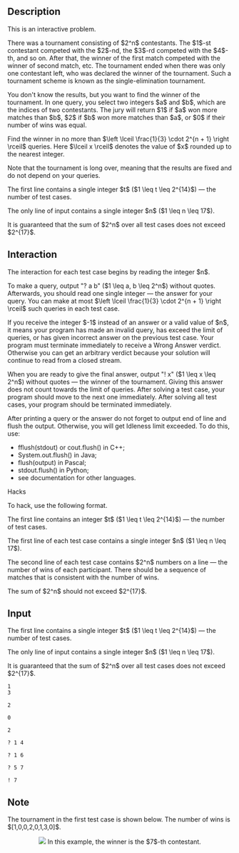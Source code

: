 ## Description

<div><p><span class="tex-font-style-it">This is an interactive problem.</span></p><p>There was a tournament consisting of $2^n$ contestants. The $1$-st contestant competed with the $2$-nd, the $3$-rd competed with the $4$-th, and so on. After that, the winner of the first match competed with the winner of second match, etc. The tournament ended when there was only one contestant left, who was declared the winner of the tournament. Such a tournament scheme is known as the single-elimination tournament.</p><p>You don't know the results, but you want to find the winner of the tournament. In one query, you select two integers $a$ and $b$, which are the indices of two contestants. The jury will return $1$ if $a$ won more matches than $b$, $2$ if $b$ won more matches than $a$, or $0$ if their number of wins was equal.</p><p>Find the winner in no more than $\left \lceil \frac{1}{3} \cdot 2^{n + 1} \right \rceil$ queries. Here $\lceil x \rceil$ denotes the value of $x$ rounded up to the nearest integer.</p><p>Note that the tournament is long over, meaning that the results are fixed and do not depend on your queries.</p></div><div class="input-specification"><p>The first line contains a single integer $t$ ($1 \leq t \leq 2^{14}$) — the number of test cases.</p><p>The only line of input contains a single integer $n$ ($1 \leq n \leq 17$).</p><p>It is guaranteed that the sum of $2^n$ over all test cases does not exceed $2^{17}$.</p></div><div><h2>Interaction</h2><p>The interaction for each test case begins by reading the integer $n$.</p><p>To make a query, output "<span class="tex-font-style-tt">? a b</span>" ($1 \leq a, b \leq 2^n$) without quotes. Afterwards, you should read one single integer — the answer for your query. You can make at most $\left \lceil \frac{1}{3} \cdot 2^{n + 1} \right \rceil$ such queries in each test case.</p><p>If you receive the integer $-1$ instead of an answer or a valid value of $n$, it means your program has made an invalid query, has exceed the limit of queries, or has given incorrect answer on the previous test case. Your program must terminate immediately to receive a <span class="tex-font-style-tt">Wrong Answer</span> verdict. Otherwise you can get an arbitrary verdict because your solution will continue to read from a closed stream.</p><p>When you are ready to give the final answer, output "<span class="tex-font-style-tt">! x</span>" ($1 \leq x \leq 2^n$) without quotes — the winner of the tournament. Giving this answer does not count towards the limit of queries. After solving a test case, your program should move to the next one immediately. After solving all test cases, your program should be terminated immediately.</p><p>After printing a query or the answer do not forget to output end of line and flush the output. Otherwise, you will get <span class="tex-font-style-tt">Idleness limit exceeded</span>. To do this, use: </p><ul> <li> <span class="tex-font-style-tt">fflush(stdout)</span> or <span class="tex-font-style-tt">cout.flush()</span> in C++; </li><li> <span class="tex-font-style-tt">System.out.flush(</span>) in Java; </li><li> <span class="tex-font-style-tt">flush(output)</span> in Pascal; </li><li> <span class="tex-font-style-tt">stdout.flush()</span> in Python; </li><li> see documentation for other languages. </li></ul><p><span class="tex-font-style-bf">Hacks</span></p><p>To hack, use the following format.</p><p>The first line contains an integer $t$ ($1 \leq t \leq 2^{14}$) — the number of test cases.</p><p>The first line of each test case contains a single integer $n$ ($1 \leq n \leq 17$).</p><p>The second line of each test case contains $2^n$ numbers on a line — the number of wins of each participant. There should be a sequence of matches that is consistent with the number of wins.</p><p>The sum of $2^n$ should not exceed $2^{17}$.</p></div>

## Input

<p>The first line contains a single integer $t$ ($1 \leq t \leq 2^{14}$) — the number of test cases.</p><p>The only line of input contains a single integer $n$ ($1 \leq n \leq 17$).</p><p>It is guaranteed that the sum of $2^n$ over all test cases does not exceed $2^{17}$.</p>





```input1
1
3

2

0

2
```




```output1
? 1 4

? 1 6

? 5 7

! 7
```



## Note

<p>The tournament in the first test case is shown below. The number of wins is $[1,0,0,2,0,1,3,0]$.</p><center> <img class="tex-graphics" src="file://1OF9fJ8N.png" style="max-width: 100.0%;max-height: 100.0%;">   <span class="tex-font-size-small">In this example, the winner is the $7$-th contestant.</span> </center>
